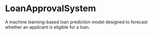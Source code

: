 # LoanApprovalSystem
A machine learning-based loan prediction model designed to forecast whether an applicant is eligible for a loan.
